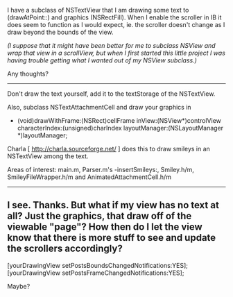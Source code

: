 I have a subclass of NSTextView that I am drawing some text to (drawAtPoint::) and graphics (NSRectFill).  When I enable the scroller in IB it does seem to function as I would expect, ie. the scroller doesn't change as I draw beyond the bounds of the view.

*(I suppose that it might have been better for me to subclass NSView and wrap that view in a scrollView, but when I first started this little project I was having trouble getting what I wanted out of my NSView subclass.)*

Any thoughts?

----

Don't draw the text yourself, add it to the textStorage of the NSTextView.

Also, subclass NSTextAttachmentCell and draw your graphics in
    
- (void)drawWithFrame:(NSRect)cellFrame
               inView:(NSView*)controlView
       characterIndex:(unsigned)charIndex
        layoutManager:(NSLayoutManager *)layoutManager;


Charla [ http://charla.sourceforge.net/ ] does this to draw smileys in an NSTextView among the text.

Areas of interest: main.m, Parser.m's -insertSmileys:, Smiley.h/m, SmileyFileWrapper.h/m and AnimatedAttachmentCell.h/m

----
I see.  Thanks.  But what if my view has no text at all?  Just the graphics, that draw off of the viewable "page"?  How then do I let the view know that there is more stuff to see and update the scrollers accordingly?
----
    
[yourDrawingView setPostsBoundsChangedNotifications:YES];
[yourDrawingView setPostsFrameChangedNotifications:YES];

Maybe?
